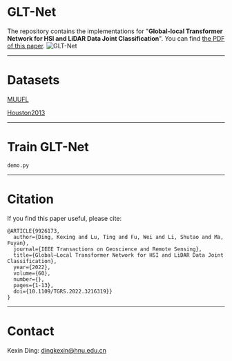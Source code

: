 # GLT-Net
The repository contains the implementations for "**Global-local Transformer Network for HSI and LiDAR Data Joint Classification**". You can find [the PDF of this paper](https://ieeexplore.ieee.org/abstract/document/9926173).
![GLT-Net](https://user-images.githubusercontent.com/111871149/188766524-da5cc1af-7efb-43b6-8bc8-5f40a608647b.jpg)
****
# Datasets
[MUUFL](https://github.com/GatorSense/MUUFLGulfport/)

[Houston2013](http://www.grss-ieee.org/community/technical-committees/data-fusion/2013-ieee-grss-data-fusion-contest/)
****
# Train GLT-Net
``` 
demo.py
``` 
****
# Citation
If you find this paper useful, please cite:
``` 
@ARTICLE{9926173,
  author={Ding, Kexing and Lu, Ting and Fu, Wei and Li, Shutao and Ma, Fuyan},
  journal={IEEE Transactions on Geoscience and Remote Sensing}, 
  title={Global–Local Transformer Network for HSI and LiDAR Data Joint Classification}, 
  year={2022},
  volume={60},
  number={},
  pages={1-13},
  doi={10.1109/TGRS.2022.3216319}}
}
```
****
# Contact
Kexin Ding: [dingkexin@hnu.edu.cn](dingkexin@hnu.edu.cn)
